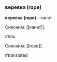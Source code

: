 ### веревка (rope)

**веревка (rope)** - канат

Синоним: [[канат]].

#ббк

Синоним: [[rope]].

#translated
